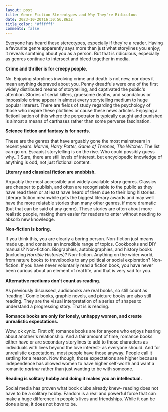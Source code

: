 ```yaml
---
layout: post
title: Genre Fiction Stereotypes and Why They're Ridiculous
date: 2023-10-20T16:30:56.863Z
title_color: "#ffffff"
comments: false
---
```

E﻿veryone has heard these stereotypes, especially if they're a reader. Having a favourite genre apparently says more than just what storylines you enjoy; it reveals somthing about you as a person. But that is ridiculous, especially as genres continue to intersect and bleed together in media.

**C﻿rime and thriller is for creepy people.**

N﻿o. Enjoying storylines involving crime and death is not new, nor does it mean anything depraved about you. Penny dreadfuls were one of the first widely distributed means of storytelling, and captivated the public's attention. Stories of serial killers, gruesome deaths, and scandalous or impossible crime appear in almost every storytelling medium to huge popular interest. There are fields of study regarding the psychology of those who inspire these plotlines or cause these news articles. Enjoying a fictionilisation of this where the perpetrator is typically caught and punished is almost a means of carthases rather than some perverse fascination.

**Science fiction and fantasy is for nerds.**

T﻿hese are the genres that have arguably gone the most mainstream in recent years. *Marvel, Harry Potter, Game of Thrones, The Witcher*. The list can go on. Escapist storytelling is on the rise. Who could possibly guess why...? Sure, there are still levels of interest, but encyclopedic knowledge of anything is odd, not just fictional content.

**L﻿iterary and classical fiction are snobbish.**

Arguably the most accessible and widely available story genres. Classics are cheaper to publish, and often are recognisable to the public as they have read them or at least have heard of them due to their long histories. Literary fiction meanwhile gets the biggest literary awards and may well have the more relatable stories than many other genres, if more dramatic (but that can be said of any genre). These stories are often about more realistic people, making them easier for readers to enter without needing to absorb new knowledge.

**N﻿on-fiction is boring.**

I﻿f you think this, you are clearly a boring person. Non-fiction just means made up, and contains an incredible range of topics. Cookbooks and DIY manuals? Non-fiction. Biographies, autobiographies, and history books (including *Horrible Histories*)? Non-fiction. Anything on the wider world, from nature books to travelbooks to any political or social exploration? Non-fiction. If you have never voluntarily read a fiction book, you have never been curious about an element of real life, and that is very sad for you.

**A﻿lternative mediums don't count as reading.**

A﻿s previously discussed, audiobooks are real books, so still count as 'reading'. Comic books, graphic novels, and picture books are also still reading. They are the visual interpretation of a series of shapes to understand a progressing story. That is is reading.

**R﻿omance books are only for lonely, unhappy women, and create unrealistic expectations.**

W﻿ow, ok cynic. First off, romance books are for anyone who enjoys hearing about another's relationship. And a fair amount of time, romance books either have or are secondary storylines to add to those characters as individuals with lives beyond the love interest- as everyone should. And for unrealistic expectations, most people have those anyway. People call it settling for a reason. Now though, those expectations are higher because independence has allowed women to have higher self-worth and want a romanitc *partner* rather than just wanting to be with someone.

**R﻿eading is solitary hobby and doing it makes you an intellectual.**

S﻿ocial media has proven what book clubs already knew- reading does not have to be a solitary hobby. Fandom is a real and powerful force that can make a huge difference in people's lives and friendships. While it can be done alone, it does not *have* to be.
